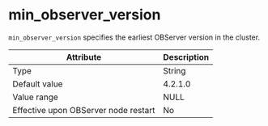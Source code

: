 min_observer_version
=========================================

`min_observer_version` specifies the earliest OBServer version in the cluster.


| **Attribute** | **Description** |
|------------------|---------|
| Type | String |
| Default value | 4.2.1.0 |
| Value range | NULL |
| Effective upon OBServer node restart | No |



